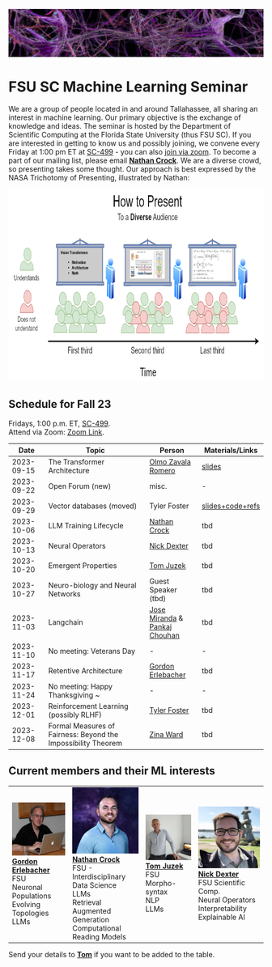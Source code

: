 ![Inspiring_banner](inspiring_banner2.jpg)

# FSU SC Machine Learning Seminar

We are a group of people located in and around Tallahassee, all sharing an interest in machine learning. Our primary objective is the exchange of knowledge and ideas. The seminar is hosted by the Department of Scientific Computing at the Florida State University (thus FSU SC). If you are interested in getting to know us and possibly joining, we convene every Friday at 1:00 pm ET at [SC-499](https://goo.gl/maps/BJLxE3Q7H1MTBqMu6) - you can also [join via zoom](https://fsu.zoom.us/j/9038137210). To become a part of our mailing list, please email [**Nathan Crock**](https://www.sc.fsu.edu/people?uid=ndc08). We are a diverse crowd, so presenting takes some thought. Our approach is best expressed by the NASA Trichotomy of Presenting, illustrated by Nathan: 

<div align="center">
<img src="member_jpgs/columbian_trichotomy.jpg" alt="columbian_trichotomy.jpg" width="900" height="380">
</div>

## Schedule for Fall 23

Fridays, 1:00 p.m. ET, [SC-499](https://goo.gl/maps/BJLxE3Q7H1MTBqMu6). <br />
Attend via Zoom: [Zoom Link](https://fsu.zoom.us/j/9038137210). <br />

| Date       | Topic        | Person | Materials/Links |
|------------|--------------|--------|-----------------|
| 2023-09-15 | The Transformer Architecture | [Olmo Zavala Romero](https://www.sc.fsu.edu/people?uid=osz09) | [slides](materials/23F/wk3_OZR_transformer.pdf) |
| 2023-09-22 | Open Forum (new) | misc. | - |
| 2023-09-29 | Vector databases (moved) | Tyler Foster | [slides+code+refs](materials/tyler_foster) |
| 2023-10-06 | LLM Training Lifecycle | [Nathan Crock](https://www.sc.fsu.edu/people?uid=ndc08) | tbd |
| 2023-10-13 | Neural Operators | [Nick Dexter](https://www.sc.fsu.edu/people?uid=nd22f) | tbd |
| 2023-10-20 | Emergent Properties | [Tom Juzek](https://modlang.fsu.edu/person/tom-juzek) | tbd |
| 2023-10-27 | Neuro-biology and Neural Networks | Guest Speaker (tbd) | tbd |
| 2023-11-03 | Langchain | [Jose Miranda](https://www.sc.fsu.edu/people?uid=jrm22n) & <br /> [Pankaj Chouhan](https://www.sc.fsu.edu/people?uid=pc19d) | tbd |
| 2023-11-10 | No meeting: Veterans Day | - | - |
| 2023-11-17 | Retentive Architecture | [Gordon Erlebacher](https://www.sc.fsu.edu/people/faculty?uid=gerlebacher) | tbd |
| 2023-11-24 | No meeting: Happy Thanksgiving ~ | - | - |
| 2023-12-01 | Reinforcement Learning (possibly RLHF) | [Tyler Foster](https://www.linkedin.com/in/tyler-foster-04a796b5) | tbd |
| 2023-12-08 | Formal Measures of Fairness: Beyond the Impossibility Theorem | [Zina Ward](https://philosophy.fsu.edu/person/zina-ward) | tbd |


## Current members and their ML interests

|            |            |            |            |
|------------|------------|------------|------------|
| <img src="member_jpgs/gerlebacher.jpg" alt="gerlebacher.jpg" width="400"> <br /> [**Gordon Erlebacher**](https://www.sc.fsu.edu/people/faculty?uid=gerlebacher) <br /> FSU <br /> Neuronal Populations <br /> Evolving Topologies <br /> LLMs | <img src="member_jpgs/ncrock.jpg" alt="ncrock.jpg" width="400"> <br /> [**Nathan Crock**](https://www.sc.fsu.edu/people?uid=ndc08) <br /> FSU - Interdisciplinary Data Science <br /> LLMs <br /> Retrieval Augmented Generation <br /> Computational Reading Models | <img src="member_jpgs/tjuzek2.jpg" alt="tjuzek.jpg" width="400"> <br /> [**Tom Juzek**](https://modlang.fsu.edu/person/tom-juzek) <br /> FSU <br /> Morpho-syntax <br /> NLP <br /> LLMs | <img src="member_jpgs/ndexter.jpg" alt="ndexter.jpg" width="400"> <br /> [**Nick Dexter**](https://sites.google.com/view/ndexter) <br /> FSU Scientific Comp. <br /> Neural Operators <br /> Interpretability <br /> Explainable AI |

Send your details to [**Tom**](https://modlang.fsu.edu/person/tom-juzek) if you want to be added to the table. 


